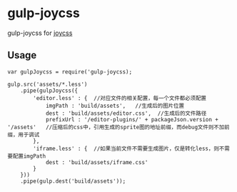 gulp-joycss
===========

gulp-joycss for [joycss](https://github.com/shepherdwind/joycss)

## Usage
	var gulpJoycss = require('gulp-joycss);
	
	gulp.src('assets/*.less')
        .pipe(gulpJoycss({
            'editor.less' : {  //对应文件的相关配置，每一个文件都必须配置
                imgPath : 'build/assets',   //生成后的图片位置
                dest : 'build/assets/editor.css',  //生成后的文件路径
                prefixUrl : '/editor-plugins/' + packageJson.version + '/assets'   //压缩后的css中，引用生成的sprite图的地址前缀，而debug文件则不加前缀，用于调试
            },
            'iframe.less' : {  //如果当前文件不需要生成图片，仅是转化less，则不需要配置imgPath
                dest : 'build/assets/iframe.css'
            }
        }))
        .pipe(gulp.dest('build/assets'));